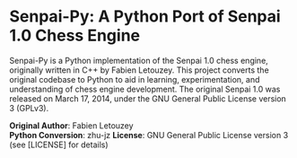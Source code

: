 # Senpai-Py: A Python Port of Senpai 1.0 Chess Engine

Senpai-Py is a Python implementation of the Senpai 1.0 chess engine, originally written in C++ by Fabien Letouzey. This project converts the original codebase to Python to aid in learning, experimentation, and understanding of chess engine development. The original Senpai 1.0 was released on March 17, 2014, under the GNU General Public License version 3 (GPLv3).

**Original Author**: Fabien Letouzey  
**Python Conversion**: zhu-jz
**License**: GNU General Public License version 3 (see [LICENSE] for details)  
